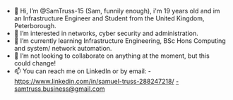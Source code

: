 - 👋 Hi, I’m @SamTruss-15 (Sam, funnily enough), i'm 19 years old and im an Infrastructure Engineer and Student from the United Kingdom, Peterborough.
- 👀 I’m interested in networks, cyber security and administration.
- 🌱 I’m currently learning Infrastructure Engineering, BSc Hons Computing and system/ network automation.
- 💞️ I’m not looking to collaborate on anything at the moment, but this could change! 
- 📫 You can reach me on LinkedIn or by email:
-https://www.linkedin.com/in/samuel-truss-288247218/
-samtruss.business@gmail.com

<!---
SamTruss-15/SamTruss-15 is a ✨ special ✨ repository because its `README.md` (this file) appears on your GitHub profile.
You can click the Preview link to take a look at your changes.
--->
